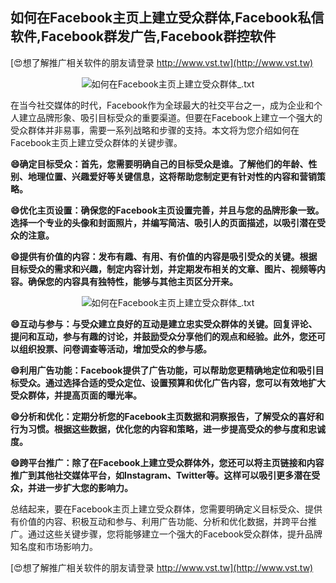 ## **如何在Facebook主页上建立受众群体,Facebook私信软件,Facebook群发广告,Facebook群控软件**

[😍想了解推广相关软件的朋友请登录 http://www.vst.tw](http://www.vst.tw)

 <center><img src="https://vst.tw/MP4/tuiguang/png/8.png" alt="如何在Facebook主页上建立受众群体_.txt"></center>

在当今社交媒体的时代，Facebook作为全球最大的社交平台之一，成为企业和个人建立品牌形象、吸引目标受众的重要渠道。但要在Facebook上建立一个强大的受众群体并非易事，需要一系列战略和步骤的支持。本文将为您介绍如何在Facebook主页上建立受众群体的关键步骤。

**😄确定目标受众：首先，您需要明确自己的目标受众是谁。了解他们的年龄、性别、地理位置、兴趣爱好等关键信息，这将帮助您制定更有针对性的内容和营销策略。**

**😄优化主页设置：确保您的Facebook主页设置完善，并且与您的品牌形象一致。选择一个专业的头像和封面照片，并编写简洁、吸引人的页面描述，以吸引潜在受众的注意。**

**😄提供有价值的内容：发布有趣、有用、有价值的内容是吸引受众的关键。根据目标受众的需求和兴趣，制定内容计划，并定期发布相关的文章、图片、视频等内容。确保您的内容具有独特性，能够与其他主页区分开来。**

 <center><img src="https://vst.tw/MP4/tuiguang/png/5.png" alt="如何在Facebook主页上建立受众群体_.txt"></center>

**😄互动与参与：与受众建立良好的互动是建立忠实受众群体的关键。回复评论、提问和互动，参与有趣的讨论，并鼓励受众分享他们的观点和经验。此外，您还可以组织投票、问卷调查等活动，增加受众的参与感。**

**😄利用广告功能：Facebook提供了广告功能，可以帮助您更精确地定位和吸引目标受众。通过选择合适的受众定位、设置预算和优化广告内容，您可以有效地扩大受众群体，并提高页面的曝光率。**

**😄分析和优化：定期分析您的Facebook主页数据和洞察报告，了解受众的喜好和行为习惯。根据这些数据，优化您的内容和策略，进一步提高受众的参与度和忠诚度。**

**😄跨平台推广：除了在Facebook上建立受众群体外，您还可以将主页链接和内容推广到其他社交媒体平台，如Instagram、Twitter等。这样可以吸引更多潜在受众，并进一步扩大您的影响力。**

总结起来，要在Facebook主页上建立受众群体，您需要明确定义目标受众、提供有价值的内容、积极互动和参与、利用广告功能、分析和优化数据，并跨平台推广。通过这些关键步骤，您将能够建立一个强大的Facebook受众群体，提升品牌知名度和市场影响力。

[😍想了解推广相关软件的朋友请登录 http://www.vst.tw](http://www.vst.tw)



